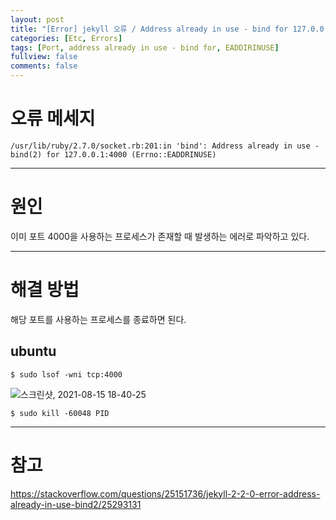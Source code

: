 ```yaml
---
layout: post
title: "[Error] jekyll 오류 / Address already in use - bind for 127.0.0.1:4000 (Errno::EADDIRINUSE) "
categories: [Etc, Errors]
tags: [Port, address already in use - bind for, EADDIRINUSE]
fullview: false
comments: false
---
```


# 오류 메세지

```console
/usr/lib/ruby/2.7.0/socket.rb:201:in 'bind': Address already in use - bind(2) for 127.0.0.1:4000 (Errno::EADDRINUSE)
```

---

# 원인

이미 포트 4000을 사용하는 프로세스가 존재할 때 발생하는 에러로 파악하고 있다.

---

# 해결 방법

해당 포트를 사용하는 프로세스를 종료하면 된다.

## ubuntu

```console
$ sudo lsof -wni tcp:4000
```

![스크린샷, 2021-08-15 18-40-25](https://user-images.githubusercontent.com/84369912/129474253-82621b7c-7935-42ff-8163-b9703f17c76a.png)

```console
$ sudo kill -60048 PID
```


---

# 참고

<https://stackoverflow.com/questions/25151736/jekyll-2-2-0-error-address-already-in-use-bind2/25293131>